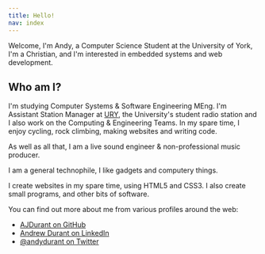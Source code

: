 ```yaml
---
title: Hello!
nav: index
---
```


Welcome, I'm Andy, a Computer Science Student at the University of York, I'm a Christian, and I'm interested in embedded systems and web development.

## Who am I?

I'm studying Computer Systems & Software Engineering MEng. I'm Assistant Station Manager at [URY](https://ury.org.uk "University Radio York"), the University's student radio station and I also work on the Computing & Engineering Teams. In my spare time, I enjoy cycling, rock climbing, making websites and writing code.

As well as all that, I am a live sound engineer & non-professional music producer.

I am a general technophile, I like gadgets and computery things.

I create websites in my spare time, using HTML5 and CSS3\. I also create small programs, and other bits of software.

You can find out more about me from various profiles around the web:

*   [AJDurant on GitHub](https://github.com/AJDurant)
*   [Andrew Durant on LinkedIn](https://uk.linkedin.com/in/andydurant)
*   [@andydurant on Twitter](https://twitter.com/andydurant)
